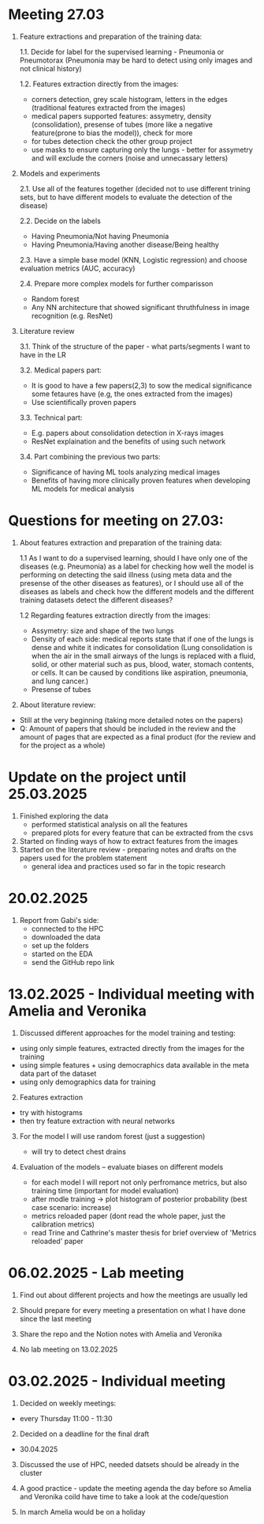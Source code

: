# Meeting 27.03
1. Feature extractions and preparation of the training data:

   1.1. Decide for label for the supervised learning - Pneumonia or Pneumotorax (Pneumonia may be hard to detect using only images and not clinical history)

   1.2. Features extraction directly from the images:
      - corners detection, grey scale histogram, letters in the edges (traditional features extracted from the images)
      - medical papers supported features: assymetry, density (consolidation), presense of tubes (more like a negative feature(prone to bias the model)), check for more
      - for tubes detection check the other group project
      - use masks to ensure capturing only the lungs - better for assymetry and will exclude the corners (noise and unnecassary letters)
  
2. Models and experiments

   2.1. Use all of the features together (decided not to use different trining sets, but to have different models to evaluate the detection of the disease)

   2.2. Decide on the labels
      - Having Pneumonia/Not having Pneumonia
      - Having Pneumonia/Having another disease/Being healthy
   
   2.3. Have a simple base model (KNN, Logistic regression) and choose evaluation metrics (AUC, accuracy)

   2.4. Prepare more complex models for further comparisson
      - Random forest
      - Any NN architecture that showed significant thruthfulness in image recognition (e.g. ResNet)
  
3. Literature review

   3.1. Think of the structure of the paper - what parts/segments I want to have in the LR

   3.2. Medical papers part:
      - It is good to have a few papers(2,3) to sow the medical significance some fetaures have (e.g, the ones extracted from the images)
      - Use scientifically proven papers
   
   3.3. Technical part:
      - E.g. papers about consolidation detection in X-rays images
      - ResNet explaination and the benefits of using such network
   
   3.4. Part combining the previous two parts:
      - Significance of having ML tools analyzing medical images
      - Benefits of having more clinically proven features when developing ML models for medical analysis

# Questions for meeting on 27.03:
1. About features extraction and preparation of the training data:

   1.1 As I want to do a supervised learning, should I have only one of the diseases (e.g. Pneumonia) as a label for checking how well the model is performing on detecting the said illness (using meta data and the presense of the other diseases as features), or I should use all of the diseases as labels and check how the different models and the different training datasets detect the different diseases?

   1.2 Regarding features extraction directly from the images:
      - Assymetry: size and shape of the two lungs
      - Density of each side: medical reports state that if one of the lungs is dense and white it indicates for consolidation (Lung consolidation is when the air in the small airways of the lungs is replaced with a fluid, solid, or other material such as pus, blood, water, stomach contents, or cells. It can be caused by conditions like aspiration, pneumonia, and lung cancer.)
      - Presense of tubes
  
3. About literature review:
  - Still at the very beginning (taking more detailed notes on the papers)
  - Q: Amount of papers that should be included in the review and the amount of pages that are expected as a final product (for the review and for the project as a whole)


# Update on the project until 25.03.2025
1. Finished exploring the data
   - performed statistical analysis on all the features
   - prepared plots for every feature that can be extracted from the csvs
2. Started on finding ways of how to extract features from the images
3. Started on the literature review - preparing notes and drafts on the papers used for the problem statement
   - general idea and practices used so far in the topic research

# 20.02.2025
1. Report from Gabi's side:
   - connected to the HPC
   - downloaded the data
   - set up the folders
   - started on the EDA
   - send the GitHub repo link

# 13.02.2025 - Individual meeting with Amelia and Veronika
1. Discussed different approaches for the model training and testing:
  - using only simple features, extracted directly from the images for the training
  - using simple features + using democraphics data available in the meta data part of the dataset
  - using only demographics data for training

2. Features extraction
  - try with histograms
  - then try feature extraction with neural networks

3. For the model I will use random forest (just a suggestion)
   - will try to detect chest drains
  
4. Evaluation of the models
   – evaluate biases on different models
   - for each model I will report not only perfromance metrics, but also training time (important for model evaluation)
   - after modle training -> plot histogram of posterior probability (best case scenario: increase)
   - metrics reloaded paper (dont read the whole paper, just the calibration metrics)
   - read Trine and Cathrine's master thesis for brief overview of 'Metrics reloaded' paper

# 06.02.2025 - Lab meeting
1. Find out about different projects and how the meetings are usually led

2. Should prepare for every meeting a presentation on what I have done since the last meeting

3. Share the repo and the Notion notes with Amelia and Veronika

4. No lab meeting on 13.02.2025

# 03.02.2025 - Individual meeting
1. Decided on weekly meetings: 
  - every Thursday 11:00 - 11:30
2. Decided on a deadline for the final draft
  - 30.04.2025

3. Discussed the use of HPC, needed datsets should be already in the cluster

4. A good practice - update the meeting agenda the day before so Amelia and Veronika coild have time to take a look at the code/question

5. In march Amelia would be on a holiday
